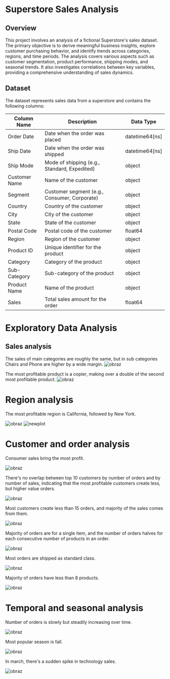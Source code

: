 # Superstore Sales Analysis

## Overview
This project involves an analysis of a fictional Superstore's sales dataset. The primary objective is to derive meaningful business insights, explore customer purchasing behavior, and identify trends across categories, regions, and time periods. The analysis covers various aspects such as customer segmentation, product performance, shipping modes, and seasonal trends. It also investigates correlations between key variables, providing a comprehensive understanding of sales dynamics.

## Dataset
The dataset represents sales data from a superstore and contains the following columns:

| Column Name      | Description                                    | Data Type         |
|------------------|------------------------------------------------|-------------------|
| Order Date       | Date when the order was placed                | datetime64[ns]   |
| Ship Date        | Date when the order was shipped               | datetime64[ns]   |
| Ship Mode        | Mode of shipping (e.g., Standard, Expedited)  | object           |
| Customer Name    | Name of the customer                         | object           |
| Segment          | Customer segment (e.g., Consumer, Corporate) | object           |
| Country          | Country of the customer                      | object           |
| City             | City of the customer                         | object           |
| State            | State of the customer                        | object           |
| Postal Code      | Postal code of the customer                  | float64          |
| Region           | Region of the customer                      | object           |
| Product ID       | Unique identifier for the product            | object           |
| Category         | Category of the product                      | object           |
| Sub-Category     | Sub-category of the product                  | object           |
| Product Name     | Name of the product                          | object           |
| Sales            | Total sales amount for the order             | float64          |


# Exploratory Data Analysis

## Sales analysis

The sales of main categories are roughly the same, but in sub categories Chairs and Phone are higher by a wide margin.
![obraz](https://github.com/user-attachments/assets/43b2e43d-6423-4ccc-b337-42e883b14a2f)

The most profitable product is a copier, making over a double of the second most profitable product.
![obraz](https://github.com/user-attachments/assets/e9076048-791f-4a18-86c1-53a76e964406)



# Region analysis
The most profitable region is California, followed by New York.

![obraz](https://github.com/user-attachments/assets/ae4e4a6f-fd01-42c3-b2a9-23e1d4199efd)
![newplot](https://github.com/user-attachments/assets/a985f02b-d85e-4714-8f28-dd07863697a8)


# Customer and order analysis
Consumer sales bring the most profit.

![obraz](https://github.com/user-attachments/assets/3254229c-0645-4633-8420-91121fc5e8e9)

There's no overlap between top 10 customers by number of orders and by number of sales, indicating that the most profitable customers create less, but higher value orders.

![obraz](https://github.com/user-attachments/assets/336ad44c-e3cc-4f3a-8d7c-2b2354e6cc1a)

Most customers create less than 15 orders, and majority of the sales comes from them.

![obraz](https://github.com/user-attachments/assets/7f3aa47e-2724-40ad-8f33-35d28dd1296d)

Majority of orders are for a single item, and the number of orders halves for each consecutive number of products in an order.

![obraz](https://github.com/user-attachments/assets/e17b41d0-e030-4644-ac56-10df4a8fb4a9)

Most orders are shipped as standard class.

![obraz](https://github.com/user-attachments/assets/9f98341a-698c-4d20-8495-88f7671ccd12)

Majority of orders have less than 8 products.

![obraz](https://github.com/user-attachments/assets/928dca85-d90e-4ef0-a855-cd5c24ad12b7)

# Temporal and seasonal analysis
Number of orders is slowly but steadily increasing over time.

![obraz](https://github.com/user-attachments/assets/da6e426c-f482-40ba-bb6c-2543f031ffc6)

Most popular season is fall.

![obraz](https://github.com/user-attachments/assets/5517e27d-1176-47a4-af54-4fc83b170430)

In march, there's a sudden spike in technology sales.

![obraz](https://github.com/user-attachments/assets/aedd57f6-aa5a-41bd-bc90-ff8c67a3c7e1)
